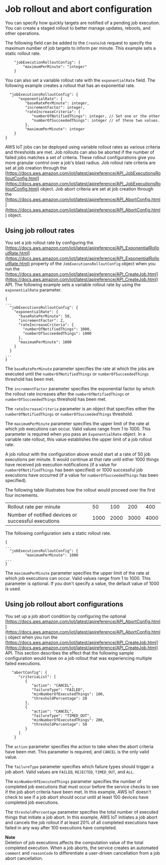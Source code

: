 # Job rollout and abort configuration<a name="job-rollout-abort"></a>

You can specify how quickly targets are notified of a pending job execution\. You can create a staged rollout to better manage updates, reboots, and other operations\.

The following field can be added to the `CreateJob` request to specify the maximum number of job targets to inform per minute\. This example sets a static rollout rate\.

```
    "jobExecutionRolloutConfig": {
        "maximumPerMinute": "integer"
    }
```

You can also set a variable rollout rate with the `exponentialRate` field\. The following example creates a rollout that has an exponential rate\.

```
  "jobExecutionsRolloutConfig": { 
      "exponentialRate": { 
         "baseRatePerMinute": integer,
         "incrementFactor": integer,
         "rateIncreaseCriteria": { 
            "numberOfNotifiedThings": integer, // Set one or the other
            "numberOfSucceededThings": integer // of these two values.
         },
         "maximumPerMinute": integer
    }
}
```

AWS IoT jobs can be deployed using variable rollout rates as various criteria and thresholds are met\. Job rollouts can also be aborted if the number of failed jobs matches a set of criteria\. These rollout configurations give you more granular control over a job's blast radius\. Job rollout rate criteria are set at job creation through the [https://docs.aws.amazon.com/iot/latest/apireference/API_JobExecutionsRolloutConfig.html](https://docs.aws.amazon.com/iot/latest/apireference/API_JobExecutionsRolloutConfig.html) object\. Job abort criteria are set at job creation through the [https://docs.aws.amazon.com/iot/latest/apireference/API_AbortConfig.html](https://docs.aws.amazon.com/iot/latest/apireference/API_AbortConfig.html) object\.

## Using job rollout rates<a name="job-rollout-using"></a>

You set a job rollout rate by configuring the [https://docs.aws.amazon.com/iot/latest/apireference/API_ExponentialRolloutRate.html](https://docs.aws.amazon.com/iot/latest/apireference/API_ExponentialRolloutRate.html) property of the `JobExecutionsRolloutConfig` object when you run the [https://docs.aws.amazon.com/iot/latest/apireference/API_CreateJob.html](https://docs.aws.amazon.com/iot/latest/apireference/API_CreateJob.html) API\. The following example sets a variable rollout rate by using the `exponentialRate` parameter\.

```
{
...
  "jobExecutionsRolloutConfig": {
    "exponentialRate": {
      "baseRatePerMinute": 50,
      "incrementFactor": 2,
      "rateIncreaseCriteria": {
        "numberOfNotifiedThings": 1000,
        "numberOfSucceededThings": 1000
      },
      "maximumPerMinute": 1000
    }
  }
...
}
```

The `baseRatePerMinute` parameter specifies the rate at which the jobs are executed until the `numberOfNotifiedThings` or `numberOfSucceededThings` threshold has been met\.

The `incrementFactor` parameter specifies the exponential factor by which the rollout rate increases after the `numberOfNotifiedThings` or `numberOfSucceededThings` threshold has been met\.

The `rateIncreaseCriteria` parameter is an object that specifies either the `numberOfNotifiedThings` or `numberOfSucceededThings` threshold\.

The `maximumPerMinute` parameter specifies the upper limit of the rate at which job executions can occur\. Valid values range from 1 to 1000\. This parameter is required when you pass an `ExponentialRate` object\. In a variable rate rollout, this value establishes the upper limit of a job rollout rate\.

A job rollout with the configuration above would start at a rate of 50 job executions per minute\. It would continue at that rate until either 1000 things have received job execution notifications \(if a value for `numberOfNotifiedThings` has been specified\) or 1000 successful job executions have occurred \(if a value for `numberOfSucceededThings` has been specified\)\.

The following table illustrates how the rollout would proceed over the first four increments\.


|  |  |  |  |  | 
| --- |--- |--- |--- |--- |
|  Rollout rate per minute  |  50  |  100  |  200  |  400  | 
|  Number of notified devices or successful executions  |  1000  |  2000  |  3000  |  4000  | 

The following configuration sets a static rollout rate\.

```
{  
...
  "jobExecutionsRolloutConfig": { 
         "maximumPerMinute": 1000
...
}
```

The `maximumPerMinute` parameter specifies the upper limit of the rate at which job executions can occur\. Valid values range from 1 to 1000\. This parameter is optional\. If you don't specify a value, the default value of 1000 is used\.

## Using job rollout abort configurations<a name="job-abort-using"></a>

You set up a job abort condition by configuring the optional [https://docs.aws.amazon.com/iot/latest/apireference/API_AbortConfig.html](https://docs.aws.amazon.com/iot/latest/apireference/API_AbortConfig.html) object when you run the [https://docs.aws.amazon.com/iot/latest/apireference/API_CreateJob.html](https://docs.aws.amazon.com/iot/latest/apireference/API_CreateJob.html) API\. This section describes the effect that the following sample configuration would have on a job rollout that was experiencing multiple failed executions\.

```
   "abortConfig": { 
      "criteriaList": [ 
         { 
            "action": "CANCEL",
            "failureType": "FAILED",
            "minNumberOfExecutedThings": 100,
            "thresholdPercentage": 20
         },
         { 
            "action": "CANCEL",
            "failureType": "TIMED_OUT",
            "minNumberOfExecutedThings": 200,
            "thresholdPercentage": 50
         }
      ]
    }
```

The `action` parameter specifies the action to take when the abort criteria have been met\. This parameter is required, and `CANCEL` is the only valid value\.

The `failureType` parameter specifies which failure types should trigger a job abort\. Valid values are `FAILED`, `REJECTED`, `TIMED_OUT`, and `ALL`\.

The `minNumberOfExecutedThings` parameter specifies the number of completed job executions that must occur before the service checks to see if the job abort criteria have been met\. In this example, AWS IoT doesn't check to see if a job abort should occur until at least 100 devices have completed job executions\.

The `thresholdPercentage` parameter specifies the total number of executed things that initiate a job abort\. In this example, AWS IoT initiates a job abort and cancels the job rollout if at least 20% of all completed executions have failed in any way after 100 executions have completed\.

**Note**  
Deletion of job executions affects the computation value of the total completed execution\. When a job aborts, the service creates an automated `comment` and `reasonCode` to differentiate a user\-driven cancellation from a job abort cancellation\.